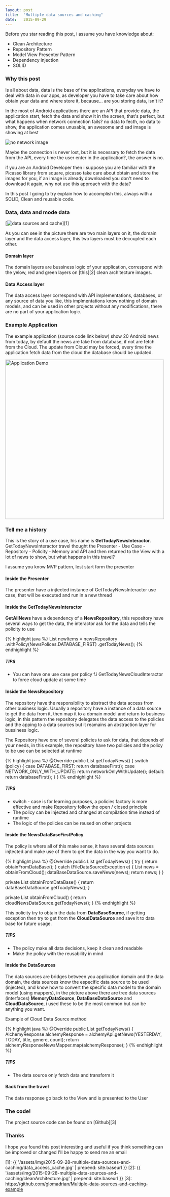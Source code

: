 ```yaml
---
layout: post
title:  "Multiple data sources and caching"
date:   2015-09-29
---
```


Before you star reading this post, i assume you have knowledge about:

* Clean Architecture
* Repository Pattern
* Model View Presenter Pattern
* Dependency injection
* SOLID

### Why this post

<p> Is all about data, data is the base of the applications, everyday we have to
 deal with data in our apps, as developer you have to take care about how obtain
 your data and where store it, because... are you storing data, isn't it?</p>

 <p> In the most of Android applications there are an API that provide data,
 the application start, fetch the data and show it in the screen, that's perfect,
 but what happens when network connection fails? no data to fecth, no data to show,
 the application comes unusable, an awesome and sad image is showing at best</p>

<img src="{{ '/assets/img/2015-09-28-multiple-data-sources-and-caching/sad_cloud_google.png' | prepend: site.baseurl }}" alt="no network image">

Maybe the connection is never lost, but it is necessary to fetch the data from the API,
every time the user enter in the application?, the answer is no.

if you are an Android Developer then i suppose you are familiar with the Picasso library
from square, picasso take care about obtain and store the images for you, if an image
is already downloaded you don't need to download it again, why not use this approach with the data?


In this post I going to try explain how to accomplish this, always with a SOLID,
Clean and reusable code.

### Data, data and mode data


[<img src="{{ '/assets/img/2015-09-28-multiple-data-sources-and-caching/data_access_cache.jpg' | prepend: site.baseurl }}" alt="data sources and cache">][1]

As you can see in the picture there are two main layers on it, the domain layer
and the data access layer, this two layers must be decoupled each other.

#### Domain layer

The domain layers are bussiness logic of your application, correspond with the
yelow, red and green layers on [this][2] clean architecture images.

#### Data Access layer

The data access layer correspond with API implementations, databases, or any source of data you like,
this implmentations know nothing of domain models, and can be used in other projects
without any modifications, there are no part of your application logic.


### Example Application

The example application (source code link below) show 20 Android news from today,
by default the news are take from database, if not are fetch from the Cloud. The update
from Cloud may be forced, every time the application fetch data from the cloud
the database should be updated.

<img  height="500" src="{{ '/assets/img/2015-09-28-multiple-data-sources-and-caching/appdemo.gif' | prepend: site.baseurl }}" alt="Application Demo">

### Tell me a history

This is the story of a use case, his name is **GetTodayNewsInteractor**. GetTodayNewsInteractor travel
thought the Presenter - Use Case - Repository - Policity - Memory and API
and then returned to the View with a lot of news to show, but what happens in this travel?

I assume you know MVP pattern, lest start form the presenter

#### Inside the Presenter

The presenter have a injtected instance of GetTodayNewsInteractor use case, that will be
executed and run in a new thread

#### Inside the GetTodayNewsInteractor

**GetAllNews** have a dependency of a **NewsRepository**, this repository have several
ways to get the data, the interactor ask for the data and tells the policity to
use

{% highlight java %}
List<NewItem> newItems = newsRepository
                        .withPolicy(NewsPolices.DATABASE_FIRST)
                        .getTodayNews();
{% endhighlight %}

##### TIPS
 * You can have one use case per policy f.i GetTodayNewsCloudInteractor to force
 cloud update at some time


#### Inside the NewsRepository

The repository have the responsibility to abstract the data access from other
business logic. Usually a repository have a instance of a data source to get
the data from it, then map it to a domain model and return to business logic, in
this pattern the repository delegates the data access to the policies and the apping to a
data sources but it reamains an abstraction layer for bussiness logic.

The Repository have one of several policies to ask for data, that depends of
your needs, in this example, the repository have two policies and the policy to
be use can be selected at runtime

{% highlight java %}
@Override
public List<NewItem> getTodayNews() {
  switch (policy) {
    case DATABASE_FIRST:
      return databaseFirst();
    case NETWORK_ONLY_WITH_UPDATE:
      return networkOnlyWithUpdate();
    default:
      return databaseFirst();
  }
}
{% endhighlight %}

##### TIPS
 * switch - case is for learning purposes, a policies factory is more effective
 and make Repository follow the open / closed principle
 * The policy can be injected and changed at compilation time instead of runtime
 * The logic of the policies can be reused on other projects

#### Inside the NewsDataBaseFirstPolicy

The policy is where all of this make sense, it have several data sources injtected
and make use of them to get the data in the way you want to do.

{% highlight java %}
@Override
public List<NewItem> getTodayNews() {
  try {
    return obtainFromDataBase();
  } catch (FileDataSourceException e) {
    List<NewItem> news = obtainFromCloud();
    dataBaseDataSource.saveNews(news);
    return news;
  }
}

private List<NewItem> obtainFromDataBase() {
  return dataBaseDataSource.getToadyNews();
}

private List<NewItem> obtainFromCloud() {
  return cloudNewsDataSource.getTodayNews();
}
{% endhighlight %}

 This policity try to obtain the data from **DataBaseSource**, if getting exception
 then try to get from the **CloudDataSource** and save it to data base for
 future usage.

##### TIPS
  * The policy make all data decisions, keep it clean and readable
  * Make the policy with the reusability in mind

#### Inside the DataSources

The data sources are bridges between you application domain and the data domain,
the data sources know the especific data source to be used (injected), and know how to
convert the specific data model to the domain model (using mappers), in the picture
above there are tree data sources (interfaces) **MemoryDataSource**, **DataBaseDataSource** and
**CloudDataSource**, i used these to be the most common but can be anything you want.

Example of Cloud Data Source method

{% highlight java %}
@Override
public List<NewItem> getTodayNews() {
  AlchemyResponse alchemyResponse = alchemyApi.getNews(YESTERDAY,
     TODAY, title, genere, count);
  return alchemyResponseNewsMapper.map(alchemyResponse);
}
{% endhighlight %}

##### TIPS
  * The data source only fetch data and transform it  

#### Back from the travel

The data response go back to the View and is presented to the User

### The code!

The project source code can be found on [Github][3]

### Thanks

I hope you found this post interesting and useful
if you think something can be improved or changed I'll be happy to send me an email


[1]: {{ '/assets/img/2015-09-28-multiple-data-sources-and-caching/data_access_cache.jpg' | prepend: site.baseurl }}
[2]: {{ '/assets/img/2015-09-28-multiple-data-sources-and-caching/cleanArchitecture.jpg' | prepend: site.baseurl }}
[3]: https://github.com/glomadrian/Multiple-data-sources-and-caching-example
